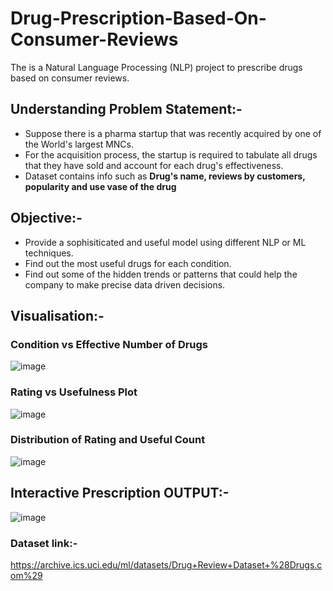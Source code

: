 # Drug-Prescription-Based-On-Consumer-Reviews
The is a Natural Language Processing (NLP) project to prescribe drugs based on consumer reviews.

## **Understanding Problem Statement**:-
* Suppose there is a pharma startup that was recently acquired by one of the World's largest MNCs.
* For the acquisition process, the startup is required to tabulate all drugs that they have sold and account for each drug's effectiveness.
* Dataset contains info such as **Drug's name, reviews by customers, popularity and use vase of the drug**

## **Objective**:-
* Provide a sophisiticated and useful model using different NLP or ML techniques.
* Find out the most useful drugs for each condition.
* Find out some of the hidden trends or patterns that could help the company to make precise data driven decisions.

## **Visualisation**:-
### Condition vs Effective Number of Drugs
![image](https://user-images.githubusercontent.com/106440078/199207828-8061cd12-ebab-4b06-bbee-e43c2a53a7f6.png)
### Rating vs Usefulness Plot
![image](https://user-images.githubusercontent.com/106440078/199207956-06895bcb-f10c-4d4d-99a5-19f2050d02cd.png)
### Distribution of Rating and Useful Count
![image](https://user-images.githubusercontent.com/106440078/199208082-8c952f50-f213-4360-80ed-d24ef5d581ce.png)

## **Interactive Prescription OUTPUT**:-
![image](https://user-images.githubusercontent.com/106440078/199207647-f0924006-8673-4c12-8fb1-b525f608d22d.png)

### Dataset link:-
https://archive.ics.uci.edu/ml/datasets/Drug+Review+Dataset+%28Drugs.com%29
